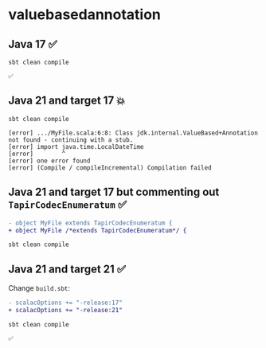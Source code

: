 # valuebasedannotation

## Java 17 ✅

```shell
sbt clean compile

✅
```

## Java 21 and target 17 💥

```shell
sbt clean compile

[error] .../MyFile.scala:6:8: Class jdk.internal.ValueBased+Annotation not found - continuing with a stub.
[error] import java.time.LocalDateTime
[error]        ^
[error] one error found
[error] (Compile / compileIncremental) Compilation failed
```

## Java 21 and target 17 but commenting out `TapirCodecEnumeratum` ✅

```diff
- object MyFile extends TapirCodecEnumeratum {
+ object MyFile /*extends TapirCodecEnumeratum*/ {
```

```shell
sbt clean compile
```


## Java 21 and target 21 ✅

Change `build.sbt`:
```diff
- scalacOptions += "-release:17"
+ scalacOptions += "-release:21"
```

```shell
sbt clean compile

✅
```

